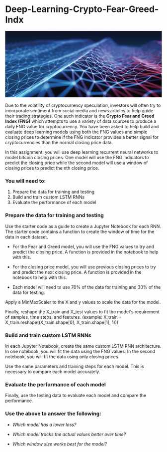 
# Deep-Learning-Crypto-Fear-Greed-Indx
![deep learning](https://github.com/rtorres2020/Deep-Learning-Crypto-Fear-Greed-Indx/blob/main/Images/deep%20learning.png)


Due to the volatility of cryptocurrency speculation, investors will often try to incorporate sentiment from social media and news articles to help guide their trading strategies. One such indicator is the **Crypto Fear and Greed Index (FNG)** which attempts to use a variety of data sources to produce a daily FNG value for cryptocurrency. You have been asked to help build and evaluate deep learning models using both the FNG values and simple closing prices to determine if the FNG indicator provides a better signal for cryptocurrencies than the normal closing price data.

In this assignment, you will use deep learning recurrent neural networks to model bitcoin closing prices. One model will use the FNG indicators to predict the closing price while the second model will use a window of closing prices to predict the nth closing price.

### You will need to:

  1. Prepare the data for training and testing
  2. Build and train custom LSTM RNNs
  3. Evaluate the performance of each model

### Prepare the data for training and testing
Use the starter code as a guide to create a Jupyter Notebook for each RNN. The starter code contains a function to create the window of time for the data in each dataset.

  * For the Fear and Greed model, you will use the FNG values to try and predict the closing price. A function is provided in the notebook to help with this.

  * For the closing price model, you will use previous closing prices to try and predict the next closing price. A function is provided in the notebook to help with this.

  * Each model will need to use 70% of the data for training and 30% of the data for testing.

Apply a MinMaxScaler to the X and y values to scale the data for the model.

Finally, reshape the X_train and X_test values to fit the model's requirement of samples, time steps, and features. (example: X_train = X_train.reshape((X_train.shape[0], X_train.shape[1], 1)))

### Build and train custom LSTM RNNs

In each Jupyter Notebook, create the same custom LSTM RNN architecture. In one notebook, you will fit the data using the FNG values. In the second notebook, you will fit the data using only closing prices.

Use the same parameters and training steps for each model. This is necessary to compare each model accurately.

### Evaluate the performance of each model

Finally, use the testing data to evaluate each model and compare the performance.


### Use the above to answer the following:

* *Which model has a lower loss?*

* *Which model tracks the actual values better over time?*

* *Which window size works best for the model?*


